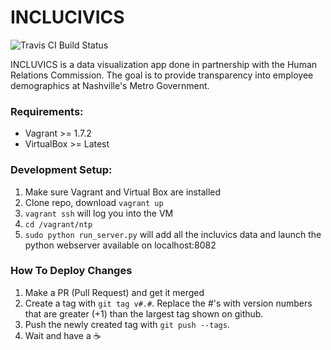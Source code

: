 INCLUCIVICS
==========
![Travis CI Build Status](https://travis-ci.org/code-for-nashville/hrc-employment-diversity-report.svg?branch=master)

INCLUVICS is a data visualization app done in partnership with the Human Relations Commission.  The goal is to provide
transparency into employee demographics at Nashville's Metro Government.

### Requirements:
* Vagrant >= 1.7.2
* VirtualBox >= Latest

### Development Setup:
1. Make sure Vagrant and Virtual Box are installed
2. Clone repo, download `vagrant up`
3. `vagrant ssh` will log you into the VM
4. `cd /vagrant/ntp`
5. `sudo python run_server.py` will add all the incluvics data and launch the python webserver available on localhost:8082

### How To Deploy Changes
1. Make a PR (Pull Request) and get it merged
2. Create a tag with `git tag v#.#`. Replace the #'s with version numbers that are greater (+1) than the largest tag shown on github.
3. Push the newly created tag with `git push --tags`.
4. Wait and have a :coffee:
